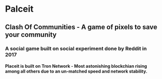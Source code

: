 # Palceit
## Clash Of Communities - A game of pixels to save your community
### A social game built on social experiment done by Reddit in 2017
#### Placeit is built on Tron Network - Most astonishing blockchian rising among all others due to an un-matched speed and network stability.
